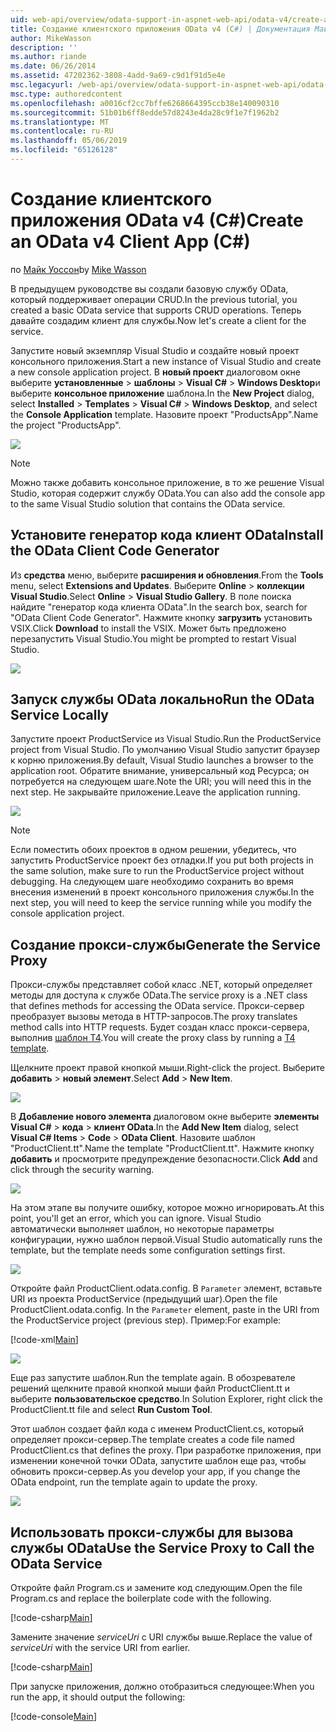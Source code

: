 ```yaml
---
uid: web-api/overview/odata-support-in-aspnet-web-api/odata-v4/create-an-odata-v4-client-app
title: Создание клиентского приложения OData v4 (C#) | Документация Майкрософт
author: MikeWasson
description: ''
ms.author: riande
ms.date: 06/26/2014
ms.assetid: 47202362-3808-4add-9a69-c9d1f91d5e4e
msc.legacyurl: /web-api/overview/odata-support-in-aspnet-web-api/odata-v4/create-an-odata-v4-client-app
msc.type: authoredcontent
ms.openlocfilehash: a0016cf2cc7bffe6268664395ccb38e140090310
ms.sourcegitcommit: 51b01b6ff8edde57d8243e4da28c9f1e7f1962b2
ms.translationtype: MT
ms.contentlocale: ru-RU
ms.lasthandoff: 05/06/2019
ms.locfileid: "65126128"
---
```

# <a name="create-an-odata-v4-client-app-c"></a><span data-ttu-id="2f8ac-102">Создание клиентского приложения OData v4 (C#)</span><span class="sxs-lookup"><span data-stu-id="2f8ac-102">Create an OData v4 Client App (C#)</span></span>

<span data-ttu-id="2f8ac-103">по [Майк Уоссон](https://github.com/MikeWasson)</span><span class="sxs-lookup"><span data-stu-id="2f8ac-103">by [Mike Wasson](https://github.com/MikeWasson)</span></span>

<span data-ttu-id="2f8ac-104">В предыдущем руководстве вы создали базовую службу OData, который поддерживает операции CRUD.</span><span class="sxs-lookup"><span data-stu-id="2f8ac-104">In the previous tutorial, you created a basic OData service that supports CRUD operations.</span></span> <span data-ttu-id="2f8ac-105">Теперь давайте создадим клиент для службы.</span><span class="sxs-lookup"><span data-stu-id="2f8ac-105">Now let's create a client for the service.</span></span>

<span data-ttu-id="2f8ac-106">Запустите новый экземпляр Visual Studio и создайте новый проект консольного приложения.</span><span class="sxs-lookup"><span data-stu-id="2f8ac-106">Start a new instance of Visual Studio and create a new console application project.</span></span> <span data-ttu-id="2f8ac-107">В **новый проект** диалоговом окне выберите **установленные** &gt; **шаблоны** &gt; **Visual C#** &gt; **Windows Desktop**и выберите **консольное приложение** шаблона.</span><span class="sxs-lookup"><span data-stu-id="2f8ac-107">In the **New Project** dialog, select **Installed** &gt; **Templates** &gt; **Visual C#** &gt; **Windows Desktop**, and select the **Console Application** template.</span></span> <span data-ttu-id="2f8ac-108">Назовите проект &quot;ProductsApp&quot;.</span><span class="sxs-lookup"><span data-stu-id="2f8ac-108">Name the project &quot;ProductsApp&quot;.</span></span>

![](create-an-odata-v4-client-app/_static/image1.png)

> [!NOTE]
> <span data-ttu-id="2f8ac-109">Можно также добавить консольное приложение, в то же решение Visual Studio, которая содержит службу OData.</span><span class="sxs-lookup"><span data-stu-id="2f8ac-109">You can also add the console app to the same Visual Studio solution that contains the OData service.</span></span>

## <a name="install-the-odata-client-code-generator"></a><span data-ttu-id="2f8ac-110">Установите генератор кода клиент OData</span><span class="sxs-lookup"><span data-stu-id="2f8ac-110">Install the OData Client Code Generator</span></span>

<span data-ttu-id="2f8ac-111">Из **средства** меню, выберите **расширения и обновления**.</span><span class="sxs-lookup"><span data-stu-id="2f8ac-111">From the **Tools** menu, select **Extensions and Updates**.</span></span> <span data-ttu-id="2f8ac-112">Выберите **Online** &gt; **коллекции Visual Studio**.</span><span class="sxs-lookup"><span data-stu-id="2f8ac-112">Select **Online** &gt; **Visual Studio Gallery**.</span></span> <span data-ttu-id="2f8ac-113">В поле поиска найдите &quot;генератор кода клиента OData&quot;.</span><span class="sxs-lookup"><span data-stu-id="2f8ac-113">In the search box, search for &quot;OData Client Code Generator&quot;.</span></span> <span data-ttu-id="2f8ac-114">Нажмите кнопку **загрузить** установить VSIX.</span><span class="sxs-lookup"><span data-stu-id="2f8ac-114">Click **Download** to install the VSIX.</span></span> <span data-ttu-id="2f8ac-115">Может быть предложено перезапустить Visual Studio.</span><span class="sxs-lookup"><span data-stu-id="2f8ac-115">You might be prompted to restart Visual Studio.</span></span>

[![](create-an-odata-v4-client-app/_static/image3.png)](create-an-odata-v4-client-app/_static/image2.png)

## <a name="run-the-odata-service-locally"></a><span data-ttu-id="2f8ac-116">Запуск службы OData локально</span><span class="sxs-lookup"><span data-stu-id="2f8ac-116">Run the OData Service Locally</span></span>

<span data-ttu-id="2f8ac-117">Запустите проект ProductService из Visual Studio.</span><span class="sxs-lookup"><span data-stu-id="2f8ac-117">Run the ProductService project from Visual Studio.</span></span> <span data-ttu-id="2f8ac-118">По умолчанию Visual Studio запустит браузер к корню приложения.</span><span class="sxs-lookup"><span data-stu-id="2f8ac-118">By default, Visual Studio launches a browser to the application root.</span></span> <span data-ttu-id="2f8ac-119">Обратите внимание, универсальный код Ресурса; он потребуется на следующем шаге.</span><span class="sxs-lookup"><span data-stu-id="2f8ac-119">Note the URI; you will need this in the next step.</span></span> <span data-ttu-id="2f8ac-120">Не закрывайте приложение.</span><span class="sxs-lookup"><span data-stu-id="2f8ac-120">Leave the application running.</span></span>

![](create-an-odata-v4-client-app/_static/image4.png)

> [!NOTE]
> <span data-ttu-id="2f8ac-121">Если поместить обоих проектов в одном решении, убедитесь, что запустить ProductService проект без отладки.</span><span class="sxs-lookup"><span data-stu-id="2f8ac-121">If you put both projects in the same solution, make sure to run the ProductService project without debugging.</span></span> <span data-ttu-id="2f8ac-122">На следующем шаге необходимо сохранить во время внесения изменений в проект консольного приложения службы.</span><span class="sxs-lookup"><span data-stu-id="2f8ac-122">In the next step, you will need to keep the service running while you modify the console application project.</span></span>

## <a name="generate-the-service-proxy"></a><span data-ttu-id="2f8ac-123">Создание прокси-службы</span><span class="sxs-lookup"><span data-stu-id="2f8ac-123">Generate the Service Proxy</span></span>

<span data-ttu-id="2f8ac-124">Прокси-службы представляет собой класс .NET, который определяет методы для доступа к службе OData.</span><span class="sxs-lookup"><span data-stu-id="2f8ac-124">The service proxy is a .NET class that defines methods for accessing the OData service.</span></span> <span data-ttu-id="2f8ac-125">Прокси-сервер преобразует вызовы метода в HTTP-запросов.</span><span class="sxs-lookup"><span data-stu-id="2f8ac-125">The proxy translates method calls into HTTP requests.</span></span> <span data-ttu-id="2f8ac-126">Будет создан класс прокси-сервера, выполнив [шаблон T4](https://msdn.microsoft.com/library/bb126445.aspx).</span><span class="sxs-lookup"><span data-stu-id="2f8ac-126">You will create the proxy class by running a [T4 template](https://msdn.microsoft.com/library/bb126445.aspx).</span></span>

<span data-ttu-id="2f8ac-127">Щелкните проект правой кнопкой мыши.</span><span class="sxs-lookup"><span data-stu-id="2f8ac-127">Right-click the project.</span></span> <span data-ttu-id="2f8ac-128">Выберите **добавить** &gt; **новый элемент**.</span><span class="sxs-lookup"><span data-stu-id="2f8ac-128">Select **Add** &gt; **New Item**.</span></span>

![](create-an-odata-v4-client-app/_static/image5.png)

<span data-ttu-id="2f8ac-129">В **Добавление нового элемента** диалоговом окне выберите **элементы Visual C#** &gt; **кода** &gt; **клиент OData**.</span><span class="sxs-lookup"><span data-stu-id="2f8ac-129">In the **Add New Item** dialog, select **Visual C# Items** &gt; **Code** &gt; **OData Client**.</span></span> <span data-ttu-id="2f8ac-130">Назовите шаблон &quot;ProductClient.tt&quot;.</span><span class="sxs-lookup"><span data-stu-id="2f8ac-130">Name the template &quot;ProductClient.tt&quot;.</span></span> <span data-ttu-id="2f8ac-131">Нажмите кнопку **добавить** и просмотрите предупреждение безопасности.</span><span class="sxs-lookup"><span data-stu-id="2f8ac-131">Click **Add** and click through the security warning.</span></span>

[![](create-an-odata-v4-client-app/_static/image7.png)](create-an-odata-v4-client-app/_static/image6.png)

<span data-ttu-id="2f8ac-132">На этом этапе вы получите ошибку, которое можно игнорировать.</span><span class="sxs-lookup"><span data-stu-id="2f8ac-132">At this point, you'll get an error, which you can ignore.</span></span> <span data-ttu-id="2f8ac-133">Visual Studio автоматически выполняет шаблон, но некоторые параметры конфигурации, нужно шаблон первой.</span><span class="sxs-lookup"><span data-stu-id="2f8ac-133">Visual Studio automatically runs the template, but the template needs some configuration settings first.</span></span>

[![](create-an-odata-v4-client-app/_static/image9.png)](create-an-odata-v4-client-app/_static/image8.png)

<span data-ttu-id="2f8ac-134">Откройте файл ProductClient.odata.config. В `Parameter` элемент, вставьте URI из проекта ProductService (предыдущий шаг).</span><span class="sxs-lookup"><span data-stu-id="2f8ac-134">Open the file ProductClient.odata.config. In the `Parameter` element, paste in the URI from the ProductService project (previous step).</span></span> <span data-ttu-id="2f8ac-135">Пример:</span><span class="sxs-lookup"><span data-stu-id="2f8ac-135">For example:</span></span>

[!code-xml[Main](create-an-odata-v4-client-app/samples/sample1.xml)]

[![](create-an-odata-v4-client-app/_static/image11.png)](create-an-odata-v4-client-app/_static/image10.png)

<span data-ttu-id="2f8ac-136">Еще раз запустите шаблон.</span><span class="sxs-lookup"><span data-stu-id="2f8ac-136">Run the template again.</span></span> <span data-ttu-id="2f8ac-137">В обозревателе решений щелкните правой кнопкой мыши файл ProductClient.tt и выберите **пользовательское средство**.</span><span class="sxs-lookup"><span data-stu-id="2f8ac-137">In Solution Explorer, right click the ProductClient.tt file and select **Run Custom Tool**.</span></span>

<span data-ttu-id="2f8ac-138">Этот шаблон создает файл кода с именем ProductClient.cs, который определяет прокси-сервер.</span><span class="sxs-lookup"><span data-stu-id="2f8ac-138">The template creates a code file named ProductClient.cs that defines the proxy.</span></span> <span data-ttu-id="2f8ac-139">При разработке приложения, при изменении конечной точки OData, запустите шаблон еще раз, чтобы обновить прокси-сервер.</span><span class="sxs-lookup"><span data-stu-id="2f8ac-139">As you develop your app, if you change the OData endpoint, run the template again to update the proxy.</span></span>

![](create-an-odata-v4-client-app/_static/image12.png)

## <a name="use-the-service-proxy-to-call-the-odata-service"></a><span data-ttu-id="2f8ac-140">Использовать прокси-службы для вызова службы OData</span><span class="sxs-lookup"><span data-stu-id="2f8ac-140">Use the Service Proxy to Call the OData Service</span></span>

<span data-ttu-id="2f8ac-141">Откройте файл Program.cs и замените код следующим.</span><span class="sxs-lookup"><span data-stu-id="2f8ac-141">Open the file Program.cs and replace the boilerplate code with the following.</span></span>

[!code-csharp[Main](create-an-odata-v4-client-app/samples/sample2.cs)]

<span data-ttu-id="2f8ac-142">Замените значение *serviceUri* с URI службы выше.</span><span class="sxs-lookup"><span data-stu-id="2f8ac-142">Replace the value of *serviceUri* with the service URI from earlier.</span></span>

[!code-csharp[Main](create-an-odata-v4-client-app/samples/sample3.cs)]

<span data-ttu-id="2f8ac-143">При запуске приложения, должно отобразиться следующее:</span><span class="sxs-lookup"><span data-stu-id="2f8ac-143">When you run the app, it should output the following:</span></span>

[!code-console[Main](create-an-odata-v4-client-app/samples/sample4.cmd)]
